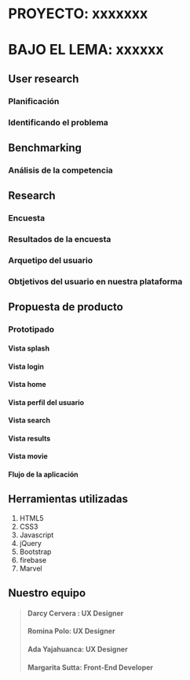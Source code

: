 # PROYECTO: xxxxxxx
# BAJO EL LEMA: xxxxxx

## User research

### Planificación 

### Identificando el problema

## Benchmarking 

### Análisis de la competencia

## Research 

### Encuesta

### Resultados de la encuesta

### Arquetipo del usuario

### Obtjetivos del usuario en nuestra plataforma

## Propuesta de producto

### Prototipado

#### Vista splash

#### Vista login

#### Vista home

#### Vista perfil del usuario

#### Vista search

#### Vista results

#### Vista movie

#### Flujo de la aplicación 

## Herramientas utilizadas

1. HTML5
2. CSS3
3. Javascript
4. jQuery
5. Bootstrap
6. firebase
7. Marvel

## Nuestro equipo 

>#### Darcy Cervera : UX Designer
>#### Romina Polo: UX Designer
>#### Ada Yajahuanca: UX Designer
>#### Margarita Sutta: Front-End Developer

